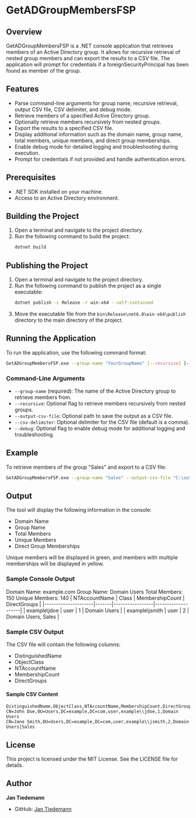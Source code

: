 # GetADGroupMembersFSP

## Overview
GetADGroupMembersFSP is a .NET console application that retrieves members of an Active Directory group. It allows for recursive retrieval of nested group members and can export the results to a CSV file. The application will prompt for credentials if a foreignSecurityPrincipal has been found as member of the group.

## Features
- Parse command-line arguments for group name, recursive retrieval, output CSV file, CSV delimiter, and debug mode.
- Retrieve members of a specified Active Directory group.
- Optionally retrieve members recursively from nested groups.
- Export the results to a specified CSV file.
- Display additional information such as the domain name, group name, total members, unique members, and direct group memberships.
- Enable debug mode for detailed logging and troubleshooting during execution.
- Prompt for credentials if not provided and handle authentication errors.

## Prerequisites
- .NET SDK installed on your machine.
- Access to an Active Directory environment.

## Building the Project
1. Open a terminal and navigate to the project directory.
2. Run the following command to build the project:
   ```sh
   dotnet build
   ```

## Publishing the Project
1. Open a terminal and navigate to the project directory.
2. Run the following command to publish the project as a single executable:
   ```sh
   dotnet publish -c Release -r win-x64 --self-contained
   ```
3. Move the executable file from the `bin\Release\net6.0\win-x64\publish` directory to the main directory of the project.

## Running the Application
To run the application, use the following command format:
```sh
GetADGroupMembersFSP.exe --group-name "YourGroupName" [--recursive] [--output-csv-file "path/to/output.csv"] [--csv-delimiter ","] [--debug]
```

### Command-Line Arguments
- `--group-name` (required): The name of the Active Directory group to retrieve members from.
- `--recursive`: Optional flag to retrieve members recursively from nested groups.
- `--output-csv-file`: Optional path to save the output as a CSV file.
- `--csv-delimiter`: Optional delimiter for the CSV file (default is a comma).
- `--debug`: Optional flag to enable debug mode for additional logging and troubleshooting.

## Example
To retrieve members of the group "Sales" and export to a CSV file:
```sh
GetADGroupMembersFSP.exe --group-name "Sales" --output-csv-file "C:\output\sales_members.csv" --debug
```

## Output

The tool will display the following information in the console:

- Domain Name
- Group Name
- Total Members
- Unique Members
- Direct Group Memberships

Unique members will be displayed in green, and members with multiple memberships will be displayed in yellow.

### Sample Console Output

Domain Name: example.com
Group Name: Domain Users
Total Members: 150
Unique Members: 140
| NTAccountName       | Class | MembershipCount | DirectGroups       |
|---------------------|-------|-----------------|--------------------|
| example\\jdoe       | user  | 1               | Domain Users       |
| example\\jsmith     | user  | 2               | Domain Users, Sales |


### Sample CSV Output

The CSV file will contain the following columns:

- DistinguishedName
- ObjectClass
- NTAccountName
- MembershipCount
- DirectGroups

#### Sample CSV Content

```
DistinguishedName,ObjectClass,NTAccountName,MembershipCount,DirectGroups
CN=John Doe,OU=Users,DC=example,DC=com,user,example\\jdoe,1,Domain Users
CN=Jane Smith,OU=Users,DC=example,DC=com,user,example\\jsmith,2,Domain Users|Sales
```

## License
This project is licensed under the MIT License. See the LICENSE file for details.

## Author

**Jan Tiedemann**

- GitHub: [Jan Tiedemann](https://github.com/betahydri)

